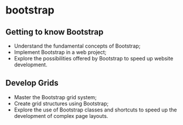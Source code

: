 # bootstrap

## Getting to know Bootstrap

- Understand the fundamental concepts of Bootstrap;
- Implement Bootstrap in a web project;
- Explore the possibilities offered by Bootstrap to speed up website development.

## Develop Grids

- Master the Bootstrap grid system;
- Create grid structures using Bootstrap;
- Explore the use of Bootstrap classes and shortcuts to speed up the development of complex page layouts.
